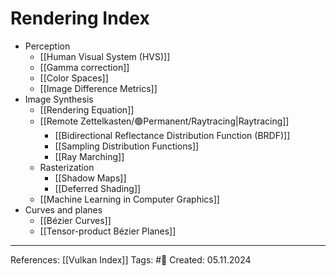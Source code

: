 # Rendering Index

- Perception
	- [[Human Visual System (HVS)]]
	- [[Gamma correction]]
	- [[Color Spaces]]
	- [[Image Difference Metrics]]
- Image Synthesis
	- [[Rendering Equation]]
	- [[Remote Zettelkasten/🟢Permanent/Raytracing|Raytracing]]
		- [[Bidirectional Reflectance Distribution Function (BRDF)]]
		- [[Sampling Distribution Functions]]
		- [[Ray Marching]]
	- Rasterization
		- [[Shadow Maps]]
		- [[Deferred Shading]]
	- [[Machine Learning in Computer Graphics]]
- Curves and planes
	- [[Bézier Curves]]
	- [[Tensor-product Bézier Planes]]

---

References: [[Vulkan Index]]
Tags: #📑
Created: 05.11.2024
